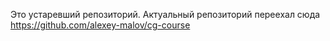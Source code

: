 Это устаревший репозиторий.
Актуальный репозиторий переехал сюда https://github.com/alexey-malov/cg-course
